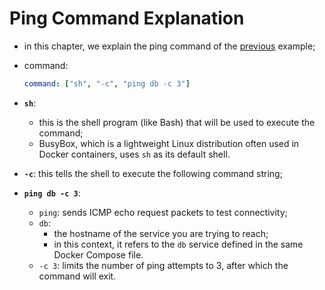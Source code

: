 # Ping Command Explanation 

- in this chapter, we explain the ping command of the [previous](../definition/definition.md) example;
- command:

  ```yaml
  command: ["sh", "-c", "ping db -c 3"]
  ```
- **`sh`**: 
  - this is the shell program (like Bash) that will be used to execute the command;
  - BusyBox, which is a lightweight Linux distribution often used in Docker containers, uses `sh` as its default shell.
- **`-c`**: this tells the shell to execute the following command string;
- **`ping db -c 3`**:
    - `ping`: sends ICMP echo request packets to test connectivity;
    - `db`: 
      - the hostname of the service you are trying to reach;
      - in this context, it refers to the `db` service defined in the same Docker Compose file.
    - `-c 3`: limits the number of ping attempts to 3, after which the command will exit.

